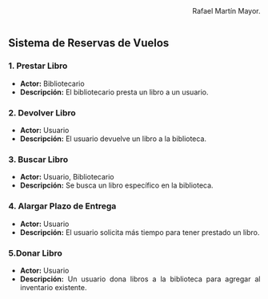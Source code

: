 <div align="justify">

<div align="right">
Rafael Martín Mayor.
</div>

![]()

## Sistema de Reservas de Vuelos

### 1. Prestar Libro
   - **Actor:** Bibliotecario
   - **Descripción:** El bibliotecario presta un libro a un usuario.

### 2. Devolver Libro
   - **Actor:** Usuario
   - **Descripción:** El usuario devuelve un libro a la biblioteca.

### 3. Buscar Libro
   - **Actor:** Usuario, Bibliotecario
   - **Descripción:** Se busca un libro específico en la biblioteca.

### 4. Alargar Plazo de Entrega
   - **Actor:** Usuario 
   - **Descripción:** El usuario solicita más tiempo para tener prestado un libro.

### 5.Donar Libro 
   - **Actor:** Usuario 
   - **Descripción:** Un usuario dona libros a la biblioteca para agregar al inventario existente.

</div>